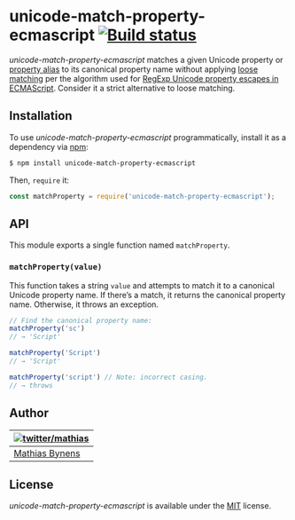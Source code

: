 # unicode-match-property-ecmascript [![Build status](https://travis-ci.org/mathiasbynens/unicode-match-property-ecmascript.svg?branch=master)](https://travis-ci.org/mathiasbynens/unicode-match-property-ecmascript)

_unicode-match-property-ecmascript_ matches a given Unicode property
or [property alias](https://github.com/mathiasbynens/unicode-property-aliases-ecmascript) to its canonical property name
without applying [loose matching](https://github.com/mathiasbynens/unicode-loose-match) per the algorithm used
for [RegExp Unicode property escapes in ECMAScript](https://github.com/tc39/proposal-regexp-unicode-property-escapes).
Consider it a strict alternative to loose matching.

## Installation

To use _unicode-match-property-ecmascript_ programmatically, install it as a dependency
via [npm](https://www.npmjs.com/):

```bash
$ npm install unicode-match-property-ecmascript
```

Then, `require` it:

```js
const matchProperty = require('unicode-match-property-ecmascript');
```

## API

This module exports a single function named `matchProperty`.

### `matchProperty(value)`

This function takes a string `value` and attempts to match it to a canonical Unicode property name. If there’s a match,
it returns the canonical property name. Otherwise, it throws an exception.

```js
// Find the canonical property name:
matchProperty('sc')
// → 'Script'

matchProperty('Script')
// → 'Script'

matchProperty('script') // Note: incorrect casing.
// → throws
```

## Author

| [![twitter/mathias](https://gravatar.com/avatar/24e08a9ea84deb17ae121074d0f17125?s=70)](https://twitter.com/mathias "Follow @mathias on Twitter") |
|---|
| [Mathias Bynens](https://mathiasbynens.be/) |

## License

_unicode-match-property-ecmascript_ is available under the [MIT](https://mths.be/mit) license.

